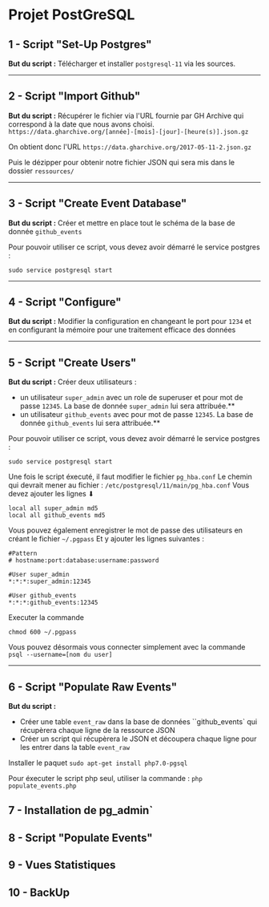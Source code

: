 # Projet PostGreSQL

## 1 - Script "Set-Up Postgres"

**But du script :**
Télécharger et installer `postgresql-11` via les sources.

---

## 2 - Script "Import Github"

**But du script :**
Récupérer le fichier via l'URL fournie par GH Archive qui correspond à la date que nous avons choisi. 
`https://data.gharchive.org/[année]-[mois]-[jour]-[heure(s)].json.gz`

On obtient donc l'URL `https://data.gharchive.org/2017-05-11-2.json.gz`

Puis le dézipper pour obtenir notre fichier JSON qui sera mis dans le dossier `ressources/`

---

## 3 - Script "Create Event Database" 

**But du script :**
Créer et mettre en place tout le schéma de la base de donnée `github_events` 

Pour pouvoir utiliser ce script, vous devez avoir démarré le service postgres : 
```
sudo service postgresql start
```

---

## 4 - Script "Configure"

**But du script :**
Modifier la configuration en changeant le port pour `1234` et en configurant la mémoire pour une traitement efficace des données

--- 

## 5 - Script "Create Users" 

**But du script :**
Créer deux utilisateurs : 
* un utilisateur `super_admin` avec un role de superuser et pour mot de passe `12345`. La base de donnée `super_admin` lui sera attribuée.** 
* un utilisateur `github_events` avec pour mot de passe `12345`. La base de donnée `github_events` lui sera attribuée.**

Pour pouvoir utiliser ce script, vous devez avoir démarré le service postgres : 
```
sudo service postgresql start
```

Une fois le script éxecuté, il faut modifier le fichier `pg_hba.conf`
Le chemin qui devrait mener au fichier : `/etc/postgresql/11/main/pg_hba.conf`
Vous devez ajouter les lignes ⬇

```
local all super_admin md5 
local all github_events md5 
```

Vous pouvez également enregistrer le mot de passe des utilisateurs en créant le fichier `~/.pgpass`
Et y ajouter les lignes suivantes : 

```
#Pattern 
# hostname:port:database:username:password

#User super_admin
*:*:*:super_admin:12345

#User github_events
*:*:*:github_events:12345
```

Executer la commande 
```
chmod 600 ~/.pgpass
```

Vous pouvez désormais vous connecter simplement avec la commande `psql --username=[nom du user]`

--- 

## 6 - Script "Populate Raw Events"

**But du script :**
* Créer une table `event_raw` dans la base de données ``github_events` qui récupèrera chaque ligne de la ressource JSON
* Créer un script qui récupèrera le JSON et découpera chaque ligne pour les entrer dans la table `event_raw`

Installer le paquet 
```sudo apt-get install php7.0-pgsql```

Pour éxecuter le script php seul, utiliser la commande : 
```php populate_events.php```

## 7 - Installation de pg_admin`

## 8 - Script "Populate Events"

## 9 - Vues Statistiques 

## 10 - BackUp 
